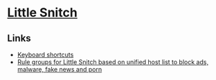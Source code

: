 # [Little Snitch](https://www.obdev.at/products/littlesnitch/index.html)

## Links

- [Keyboard shortcuts](https://help.obdev.at/littlesnitch/#/alert-keyboard)
- [Rule groups for Little Snitch based on unified host list to block ads, malware, fake news and porn](https://github.com/naveednajam/Little-Snitch---Rule-Groups)
